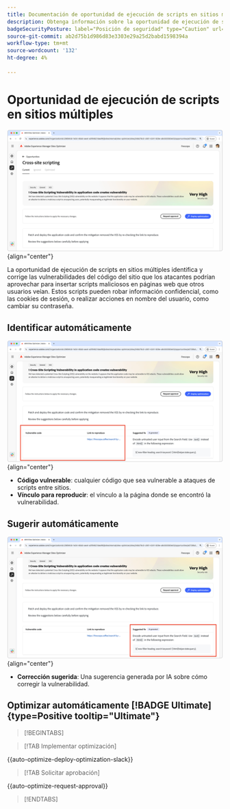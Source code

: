 ```yaml
---
title: Documentación de oportunidad de ejecución de scripts en sitios múltiples
description: Obtenga información sobre la oportunidad de ejecución de scripts en sitios múltiples, así como para identificar y corregir las vulnerabilidades de seguridad del sitio.
badgeSecurityPosture: label="Posición de seguridad" type="Caution" url="../../opportunity-types/security-posture.md" tooltip="Posición de seguridad"
source-git-commit: ab2d75b1d986d83e3303e29a25d2babd1598394a
workflow-type: tm+mt
source-wordcount: '132'
ht-degree: 4%

---
```



# Oportunidad de ejecución de scripts en sitios múltiples

![Oportunidad entre sitios](./assets/cross-site-scripting/hero.png){align="center"}

La oportunidad de ejecución de scripts en sitios múltiples identifica y corrige las vulnerabilidades del código del sitio que los atacantes podrían aprovechar para insertar scripts maliciosos en páginas web que otros usuarios veían. Estos scripts pueden robar información confidencial, como las cookies de sesión, o realizar acciones en nombre del usuario, como cambiar su contraseña.

## Identificar automáticamente

![Identificar automáticamente la oportunidad entre sitios](./assets/cross-site-scripting/auto-identify.png){align="center"}

* **Código vulnerable**: cualquier código que sea vulnerable a ataques de scripts entre sitios.
* **Vínculo para reproducir**: el vínculo a la página donde se encontró la vulnerabilidad.

## Sugerir automáticamente

![Sugerencia automática de oportunidad entre sitios](./assets/cross-site-scripting/auto-suggest.png){align="center"}

* **Corrección sugerida**: Una sugerencia generada por IA sobre cómo corregir la vulnerabilidad.

## Optimizar automáticamente [!BADGE Ultimate]{type=Positive tooltip="Ultimate"}


>[!BEGINTABS]

>[!TAB Implementar optimización]

{{auto-optimize-deploy-optimization-slack}}

>[!TAB Solicitar aprobación]

{{auto-optimize-request-approval}}

>[!ENDTABS]
